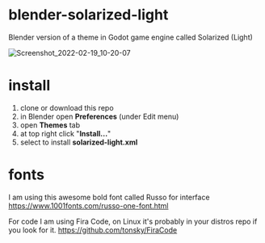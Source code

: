# blender-solarized-light
Blender version of a theme in Godot game engine called Solarized (Light)

![Screenshot_2022-02-19_10-20-07](https://user-images.githubusercontent.com/156772/154795154-33fece7f-7072-4d16-9518-dd8ae5491bcb.png)

# install
1) clone or download this repo
2) in Blender open **Preferences** (under Edit menu)
3) open **Themes** tab
4) at top right click "**Install...**"
5) select to install **solarized-light.xml**

# fonts
I am using this awesome bold font called Russo for interface
https://www.1001fonts.com/russo-one-font.html

For code I am using Fira Code, on Linux it's probably in your distros repo if you look for it.
https://github.com/tonsky/FiraCode
